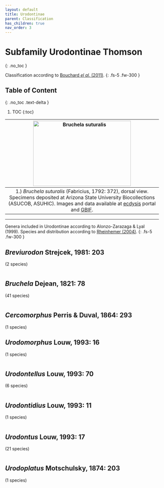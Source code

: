 ```yaml
---
layout: default
title: Urodontinae
parent: Classification
has_children: true
nav_order: 3
---
```



# Subfamily Urodontinae Thomson
{: .no_toc }

Classification according to [Bouchard _el al._ (2011)](https://zookeys.pensoft.net/articles.php?id=4001).
{: .fs-5 .fw-300 }


## Table of Content
{: .no_toc .text-delta }

1. TOC
{:toc}

| [<img src="https://serv.biokic.asu.edu/imglib/ecdysis/ASU_ASUCOB/ASUCOB0015/ASUCOB0015361_dorsal_edited_1623815867.jpg" alt="Bruchela suturalis" width="320" height="213.4">](https://serv.biokic.asu.edu/ecdysis/collections/individual/index.php?occid=650188) | 
|:--:| 
|1.) *Bruchela suturalis* (Fabricius, 1792: 372), dorsal view. Specimens deposited at Arizona State University Biocollections (ASUCOB, ASUHIC). Images and data available at [ecdysis](https://serv.biokic.asu.edu/ecdysis/index.php) portal and [GBIF](gbif.org).|

---

Genera included in Urodontinae according to Alonzo-Zarazaga & Lyal (1999).
Species and distribution according to [Rheinhemer (2004)](https://www.zobodat.at/pdf/Mitt-Ent-Ver-Stuttgart_39_2004_0001-0244.pdf).
{: .fs-5 .fw-300 }

## _Breviurodon_ Strejcek, 1981: 203
(2 species)

<img src="https://www.simplemappr.net/map/18215" alt="" />

## _Bruchela_ Dejean, 1821: 78
(41 species)

<img src="https://www.simplemappr.net/map/18214" alt="" />

## _Cercomorphus_ Perris & Duval, 1864: 293
(1 species)

## _Urodomorphus_ Louw, 1993: 16
(1 species)

<img src="https://www.simplemappr.net/map/18215" alt="" />

## _Urodontellus_ Louw, 1993: 70
(6 species)

<img src="https://www.simplemappr.net/map/18216" alt="" />

## _Urodontidius_ Louw, 1993: 11
(1 species)

<img src="https://www.simplemappr.net/map/18215" alt="" />

## _Urodontus_ Louw, 1993: 17
(21 species)

<img src="https://www.simplemappr.net/map/18215" alt="" />

## _Urodoplatus_ Motschulsky, 1874: 203
(1 species)

<img src="https://www.simplemappr.net/map/18215" alt="" />
